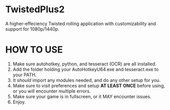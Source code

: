 # TwistedPlus2
A higher-effeciency Twisted rolling application with customizability and support for 1080p/1440p.

# HOW TO USE
1. Make sure autohotkey, python, and tesseract (OCR) are all installed.
2. Add the folder holding your AutoHotkeyU64.exe and tesseract.exe to your PATH.
3. It *should* import any modules needed, and do any other setup for you.
4. Make sure to visit preferences and setup **AT LEAST ONCE** before using, or you will encounter multiple errors.
5. Make sure your game is in fullscreen, or it MAY encounter issues.
6. Enjoy.
